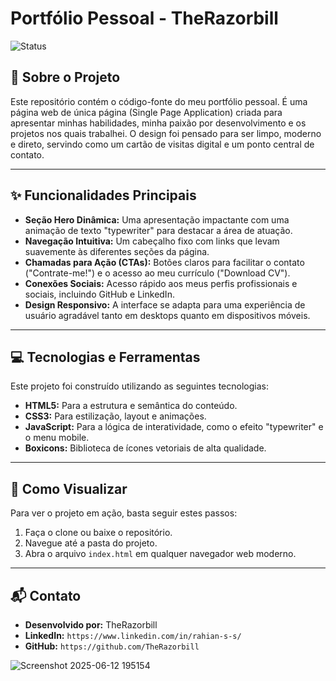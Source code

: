 # Portfólio Pessoal - TheRazorbill

![Status](https://img.shields.io/badge/status-em%20desenvolvimento-yellow)

## 📖 Sobre o Projeto
Este repositório contém o código-fonte do meu portfólio pessoal. É uma página web de única página (Single Page Application) criada para apresentar minhas habilidades, minha paixão por desenvolvimento e os projetos nos quais trabalhei. O design foi pensado para ser limpo, moderno e direto, servindo como um cartão de visitas digital e um ponto central de contato.

---

## ✨ Funcionalidades Principais
- **Seção Hero Dinâmica:** Uma apresentação impactante com uma animação de texto "typewriter" para destacar a área de atuação.
- **Navegação Intuitiva:** Um cabeçalho fixo com links que levam suavemente às diferentes seções da página.
- **Chamadas para Ação (CTAs):** Botões claros para facilitar o contato ("Contrate-me!") e o acesso ao meu currículo ("Download CV").
- **Conexões Sociais:** Acesso rápido aos meus perfis profissionais e sociais, incluindo GitHub e LinkedIn.
- **Design Responsivo:** A interface se adapta para uma experiência de usuário agradável tanto em desktops quanto em dispositivos móveis.

---

## 💻 Tecnologias e Ferramentas
Este projeto foi construído utilizando as seguintes tecnologias:

- **HTML5:** Para a estrutura e semântica do conteúdo.
- **CSS3:** Para estilização, layout e animações.
- **JavaScript:** Para a lógica de interatividade, como o efeito "typewriter" e o menu mobile.
- **Boxicons:** Biblioteca de ícones vetoriais de alta qualidade.

---

## 🚀 Como Visualizar
Para ver o projeto em ação, basta seguir estes passos:
1.  Faça o clone ou baixe o repositório.
2.  Navegue até a pasta do projeto.
3.  Abra o arquivo `index.html` em qualquer navegador web moderno.

---

## 📬 Contato
- **Desenvolvido por:** TheRazorbill
- **LinkedIn:** `https://www.linkedin.com/in/rahian-s-s/`
- **GitHub:** `https://github.com/TheRazorbill`
  
![Screenshot 2025-06-12 195154](https://github.com/user-attachments/assets/abe5fdfa-3b44-44b3-843c-b29628081cde)
